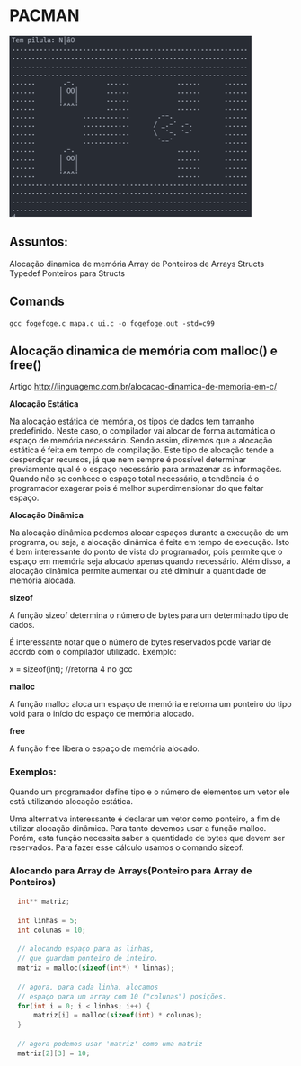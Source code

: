 # PACMAN
![Alt ou título da imagem](./project.PNG)

## Assuntos:

  Alocação dinamica de memória
  Array de Ponteiros de Arrays
  Structs
  Typedef
  Ponteiros para Structs

## Comands

    gcc fogefoge.c mapa.c ui.c -o fogefoge.out -std=c99

## Alocação dinamica de memória com malloc() e free()

Artigo
<http://linguagemc.com.br/alocacao-dinamica-de-memoria-em-c/>

**Alocação Estática**

Na alocação estática de memória, os tipos de dados tem tamanho predefinido. Neste caso, o compilador vai alocar de forma automática o espaço de memória necessário. Sendo assim, dizemos que a alocação estática é feita em tempo de compilação. Este tipo de alocação tende a desperdiçar recursos, já que nem sempre é possível determinar previamente qual é o espaço necessário para armazenar as informações. Quando não se conhece o espaço total necessário, a tendência é o programador exagerar pois é melhor superdimensionar do que faltar espaço.

**Alocação Dinâmica**

Na alocação dinâmica podemos alocar espaços durante a execução de um programa, ou seja, a alocação dinâmica é feita em tempo de execução. Isto é bem interessante do ponto de vista do programador, pois permite que o espaço em memória seja alocado apenas quando necessário. Além disso, a alocação dinâmica permite aumentar ou até diminuir a quantidade de memória alocada.


**sizeof**

A função sizeof determina o número de bytes para um determinado tipo de dados.

É interessante notar que o número de bytes reservados pode variar de acordo com o compilador utilizado.
Exemplo:

x = sizeof(int); //retorna 4 no gcc

**malloc**

A função malloc aloca um espaço de memória e retorna um ponteiro do tipo void para o início do espaço de memória alocado.

**free**

A função free libera o espaço de memória alocado.

### **Exemplos**:
Quando um programador define tipo e o número de elementos um vetor ele está utilizando alocação estática.

Uma alternativa interessante é declarar um vetor como ponteiro, a fim de utilizar alocação dinâmica. Para tanto devemos usar a função malloc. Porém, esta função necessita saber a quantidade de bytes que devem ser reservados. Para fazer esse cálculo usamos o comando sizeof.

### **Alocando para Array de Arrays(Ponteiro para Array de Ponteiros)**
````cpp
  int** matriz;

  int linhas = 5;
  int colunas = 10;

  // alocando espaço para as linhas,
  // que guardam ponteiro de inteiro.
  matriz = malloc(sizeof(int*) * linhas);

  // agora, para cada linha, alocamos
  // espaço para um array com 10 ("colunas") posições.
  for(int i = 0; i < linhas; i++) {
      matriz[i] = malloc(sizeof(int) * colunas);
  }

  // agora podemos usar 'matriz' como uma matriz
  matriz[2][3] = 10;
````
